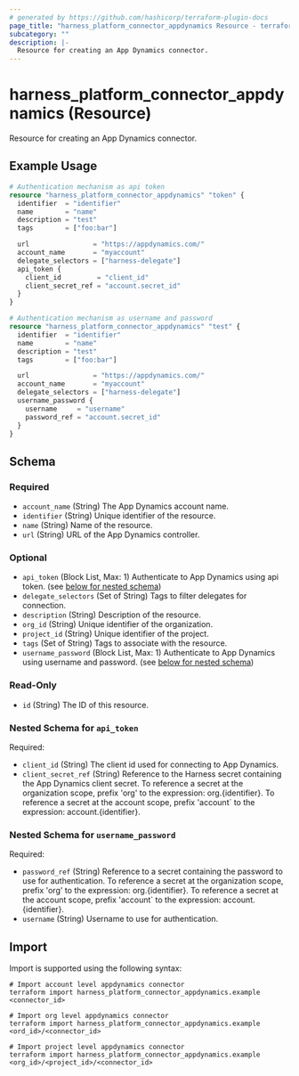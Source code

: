 ```yaml
---
# generated by https://github.com/hashicorp/terraform-plugin-docs
page_title: "harness_platform_connector_appdynamics Resource - terraform-provider-harness"
subcategory: ""
description: |-
  Resource for creating an App Dynamics connector.
---
```


# harness_platform_connector_appdynamics (Resource)

Resource for creating an App Dynamics connector.

## Example Usage

```terraform
# Authentication mechanism as api token
resource "harness_platform_connector_appdynamics" "token" {
  identifier  = "identifier"
  name        = "name"
  description = "test"
  tags        = ["foo:bar"]

  url                = "https://appdynamics.com/"
  account_name       = "myaccount"
  delegate_selectors = ["harness-delegate"]
  api_token {
    client_id         = "client_id"
    client_secret_ref = "account.secret_id"
  }
}

# Authentication mechanism as username and password
resource "harness_platform_connector_appdynamics" "test" {
  identifier  = "identifier"
  name        = "name"
  description = "test"
  tags        = ["foo:bar"]

  url                = "https://appdynamics.com/"
  account_name       = "myaccount"
  delegate_selectors = ["harness-delegate"]
  username_password {
    username     = "username"
    password_ref = "account.secret_id"
  }
}
```

<!-- schema generated by tfplugindocs -->
## Schema

### Required

- `account_name` (String) The App Dynamics account name.
- `identifier` (String) Unique identifier of the resource.
- `name` (String) Name of the resource.
- `url` (String) URL of the App Dynamics controller.

### Optional

- `api_token` (Block List, Max: 1) Authenticate to App Dynamics using api token. (see [below for nested schema](#nestedblock--api_token))
- `delegate_selectors` (Set of String) Tags to filter delegates for connection.
- `description` (String) Description of the resource.
- `org_id` (String) Unique identifier of the organization.
- `project_id` (String) Unique identifier of the project.
- `tags` (Set of String) Tags to associate with the resource.
- `username_password` (Block List, Max: 1) Authenticate to App Dynamics using username and password. (see [below for nested schema](#nestedblock--username_password))

### Read-Only

- `id` (String) The ID of this resource.

<a id="nestedblock--api_token"></a>
### Nested Schema for `api_token`

Required:

- `client_id` (String) The client id used for connecting to App Dynamics.
- `client_secret_ref` (String) Reference to the Harness secret containing the App Dynamics client secret. To reference a secret at the organization scope, prefix 'org' to the expression: org.{identifier}. To reference a secret at the account scope, prefix 'account` to the expression: account.{identifier}.


<a id="nestedblock--username_password"></a>
### Nested Schema for `username_password`

Required:

- `password_ref` (String) Reference to a secret containing the password to use for authentication. To reference a secret at the organization scope, prefix 'org' to the expression: org.{identifier}. To reference a secret at the account scope, prefix 'account` to the expression: account.{identifier}.
- `username` (String) Username to use for authentication.

## Import

Import is supported using the following syntax:

```shell
# Import account level appdynamics connector 
terraform import harness_platform_connector_appdynamics.example <connector_id>

# Import org level appdynamics connector 
terraform import harness_platform_connector_appdynamics.example <ord_id>/<connector_id>

# Import project level appdynamics connector 
terraform import harness_platform_connector_appdynamics.example <org_id>/<project_id>/<connector_id>
```
